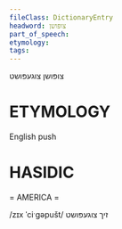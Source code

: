 ```yaml
---
fileClass: DictionaryEntry
headword: צופּושן
part_of_speech: 
etymology: 
tags: 
---
```

צופּושן
צוגעפּושט

ETYMOLOGY
===========
English push

HASIDIC
=======
= AMERICA = 

/zɪx ˈciˑgəpušt/ זיך צוגעפּושט